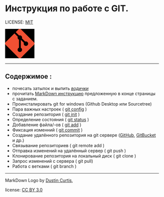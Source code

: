 # Инструкция по работе с GIT.

LICENSE: [MIT](./license.md)

![GIT logo](./assets/Git-Icon-1788C_small.png)

---
## **Содержимое** :
 * почесать затылок и выпить *[водички](./water.md)*
 * прочитать [MarkDown инструкцию](https://codepen.io/paulradzkov/pen/ZGoLgr) предложенную в конце страницы с заданием.
 * Проинсталировать git for windows (Github Desktop или Sourcetree)
 * Пара важныx настроек ( [git config](./config.md) )
 * Создание репозитория ( [git init](./init.md) )
 * Определение состояния ( [git status](./status.md) )
 * Добавление файла/-ов (  [git add](./add.md) )
 * Фиксация изменний ( [git commit](./commit.md) )
 * Создание удалённого репозитория на git сервере ([GitHub](https://github.com/), [GitBucket](https://bitbucket.org/) и др.)
 * Связывание репозиториев ( git remote add )
 * Отправка изменений на удалённый сервер ( git push )
 * Клонирование репозитория на локальный диск ( git clone )
 * Запрос изменений с сервера ( git pull)
 * Работа с ветками ( git branch )

---

MarkDown Logo by [Dustin Curtis](https://github.com/dcurtis/markdown-mark/blob/master/svg/markdown-mark.svg),

license: [CC BY 3.0](https://creativecommons.org/licenses/by/3.0/)